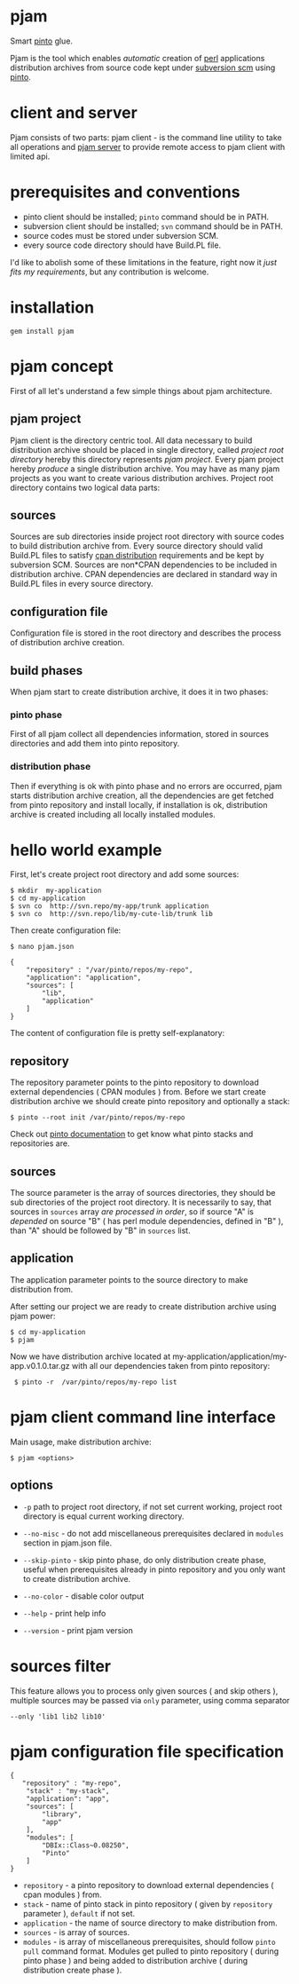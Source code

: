 # pjam

Smart [pinto](https://github.com/thaljef/Pinto) glue. 

Pjam is the tool which  enables *automatic* creation of  [perl](http://www.perl.org/) applications distribution archives from source code kept under [subversion scm](http://subversion.tigris.org/) using [pinto](http://search.cpan.org/perldoc?Pinto).

# client and server
Pjam consists of two parts: pjam client  - is the command line utility to take all operations and [pjam server](https://github.com/melezhik/jam/wiki/Introduction-to-pjam-server) to provide remote access to pjam client with limited api. 

# prerequisites and conventions 
- pinto client should be installed; `pinto` command should be in PATH. 
- subversion client should be installed; `svn` command should be in PATH.
- source codes must be stored under subversion SCM. 
- every source code directory should have Build.PL file.


I'd like to abolish some of these limitations in the feature, right now it *just fits my requirements*, but any contribution is welcome.

# installation

    gem install pjam
    
# pjam concept

First of all let's understand a few simple things about pjam architecture.

## pjam project 
Pjam client is the directory centric  tool. All data necessary to build distribution archive should be  placed in single directory, called _project root directory_ hereby this directory represents _pjam project_. Every pjam project  hereby _produce_ a single distribution archive. You may have as many pjam projects as you want to create various distribution archives. Project root directory contains two logical data parts:

## sources
Sources are sub directories inside project root directory with source codes to build distribution archive from. Every source directory should valid Build.PL files to  satisfy [cpan distribution](http://www.dagolden.com/index.php/1173/what-tools-should-you-use-to-create-a-cpan-distribution/) requirements and be kept by subversion SCM. Sources are non*CPAN dependencies to be included in distribution archive. CPAN dependencies are declared in standard way  in Build.PL files in every source directory.

## configuration file
Configuration file is stored in the root directory and describes the process of distribution archive creation.

## build phases
When pjam start to create distribution archive, it does it in two phases:

### pinto phase
First of all pjam collect all dependencies information, stored in sources directories and add them into pinto repository.

### distribution phase
Then if everything is ok with pinto phase and no errors are occurred, pjam 
starts distribution archive creation, all the dependencies are get fetched from pinto repository and install locally, if installation is ok, distribution archive is created including all locally installed modules.


# hello world example
First, let's create project root directory and add some sources:

    $ mkdir  my-application
    $ cd my-application 
    $ svn co  http://svn.repo/my-app/trunk application
    $ svn co  http://svn.repo/lib/my-cute-lib/trunk lib

Then create configuration file:

    $ nano pjam.json 

    {
        "repository" : "/var/pinto/repos/my-repo",
        "application": "application",
        "sources": [
            "lib",
            "application"
        ]
    }

The content of configuration file is pretty self-explanatory:

## repository
The repository parameter points to the pinto repository to download external dependencies ( CPAN modules ) from. Before we start create distribution archive we should create pinto repository and optionally a stack:

    $ pinto --root init /var/pinto/repos/my-repo
 
Check out [pinto documentation](http://search.cpan.org/perldoc?Pinto%3A%3AManual%3A%3ATutorial) to get know what pinto stacks and repositories are. 

## sources 
The source parameter is the array of sources directories, they should be  sub directories of the project root directory.  It is necessarily to say, that  sources in `sources` array _are processed in order_, so if source "A" is _depended_ on source  "B" ( has perl module dependencies, defined in "B" ), than  "A" should be followed by "B" in `sources` list.

## application
The application parameter points to the source directory to make distribution from. 


After setting our project  we are ready to create distribution archive using pjam power:

    $ cd my-application
    $ pjam
        

Now we have  distribution archive located at my-application/application/my-app.v0.1.0.tar.gz with all our dependencies  taken from pinto repository:

     $ pinto -r  /var/pinto/repos/my-repo list 


# pjam client command line interface 

Main usage, make distribution archive:

    $ pjam <options>

## options

- `-p` path to project root directory, if not set current working, project root directory is equal current working directory.

- `--no-misc` - do not add miscellaneous prerequisites declared in `modules` section in pjam.json file.

- `--skip-pinto` - skip pinto phase, do only distribution create phase, useful when prerequisites  already in pinto repository and you only want to create distribution archive.

- `--no-color` - disable color output

- `--help` - print help info

- `--version` - print pjam version

# sources filter

This feature allows you to process only given sources  ( and skip others ), multiple sources may be  passed via `only` parameter, using comma separator

`--only 'lib1 lib2 lib10'`

# pjam configuration file specification

    {
       "repository" : "my-repo",
        "stack" : "my-stack",
        "application": "app",
        "sources": [
            "library",
            "app"
        ],
        "modules": [
            "DBIx::Class~0.08250",
            "Pinto"
        ]
    }

- `repository` - a pinto repository to download external dependencies ( cpan modules ) from.
- `stack` - name of pinto stack in pinto repository ( given by `repository` parameter ), `default` if not set.
- `application` -  the name of  source directory to make distribution from.
- `sources` - is array of sources.
- `modules` - is array of miscellaneous prerequisites, should follow `pinto pull` command format.  Modules get pulled to pinto repository ( during pinto phase ) and being added to distribution archive ( during distribution create phase ).

